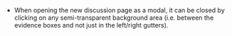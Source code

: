  - When opening the new discussion page as a modal, it can be closed by clicking
   on any semi-transparent background area (i.e. between the evidence boxes and
   not just in the left/right gutters).
